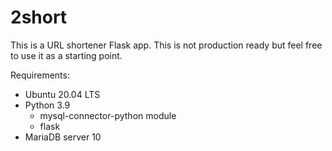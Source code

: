 # 2short
This is a URL shortener Flask app. This is not production ready but feel free to use it as a starting point.

Requirements:
  - Ubuntu 20.04 LTS
  - Python 3.9
    - mysql-connector-python module
    - flask
  - MariaDB server 10
